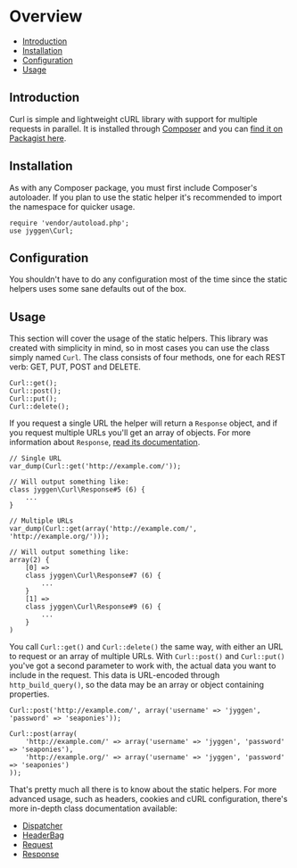 # Overview

- [Introduction](#introduction)
- [Installation](#installation)
- [Configuration](#configuration)
- [Usage](#usage)

<a name="introduction"></a>
## Introduction

Curl is simple and lightweight cURL library with support for multiple requests in parallel. It is installed through [Composer](http://getcomposer.org/) and you can [find it on Packagist here](https://packagist.org/packages/jyggen/Curl).

<a name="installation"></a>
## Installation

As with any Composer package, you must first include Composer's autoloader. If you plan to use the static helper it's recommended to import the namespace for quicker usage.

    require 'vendor/autoload.php';
    use jyggen\Curl;

<a name="configuration"></a>
## Configuration

You shouldn't have to do any configuration most of the time since the static helpers uses some sane defaults out of the box.

<a name="usage"></a>
## Usage

This section will cover the usage of the static helpers. This library was created with simplicity in mind, so in most cases you can use the class simply named `Curl`. The class consists of four methods, one for each REST verb: GET, PUT, POST and DELETE.

    Curl::get();
    Curl::post();
    Curl::put();
    Curl::delete();

If you request a single URL the helper will return a `Response` object, and if you request multiple URLs you'll get an array of objects. For more information about `Response`, [read its documentation](/curl/response).

    // Single URL
    var_dump(Curl::get('http://example.com/'));

    // Will output something like:
    class jyggen\Curl\Response#5 (6) {
        ...
    }

    // Multiple URLs
    var_dump(Curl::get(array('http://example.com/', 'http://example.org/')));

    // Will output something like:
    array(2) {
        [0] =>
        class jyggen\Curl\Response#7 (6) {
            ...
        }
        [1] =>
        class jyggen\Curl\Response#9 (6) {
            ...
        }
    )

You call `Curl::get()` and `Curl::delete()` the same way, with either an URL to request or an array of multiple URLs. With `Curl::post()` and `Curl::put()` you've got a second parameter to work with, the actual data you want to include in the request. This data is URL-encoded through `http_build_query()`, so the data may be an array or object containing properties.

    Curl::post('http://example.com/', array('username' => 'jyggen', 'password' => 'seaponies'));

    Curl::post(array(
        'http://example.com/' => array('username' => 'jyggen', 'password' => 'seaponies'),
        'http://example.org/' => array('username' => 'jyggen', 'password' => 'seaponies')
    ));

That's pretty much all there is to know about the static helpers. For more advanced usage, such as headers, cookies and cURL configuration, there's more in-depth class documentation available:

- [Dispatcher](/curl/dispatcher)
- [HeaderBag](/curl/headerbag)
- [Request](/curl/request)
- [Response](/curl/response)